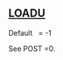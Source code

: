 ## [LOADU](https://help.hexagonmi.com/bundle/MSC_Nastran_2022.4/page/Nastran_Combined_Book/qrg/parameters/TOC.LOADU.xhtml)

Default    = -1

See  POST =0.

